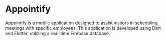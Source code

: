 # Appointify

Appointify is a mobile application designed to assist visitors in scheduling meetings with specific employees. This application is developed using Dart and Flutter, utilizing a real-time Firebase database.
